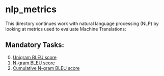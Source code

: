 # nlp_metrics
This directory continues work with natural language processing (NLP) by looking at metrics used to evaluate Machine Translations:

## Mandatory Tasks:
0. [Unigram BLEU score](/supervised_learning/nlp_metrics/0-uni_bleu.py)
1. [N-gram BLEU score](/supervised_learning/nlp_metrics/1-ngram_bleu.py)
2. [Cumulative N-gram BLEU score](/supervised_learning/nlp_metrics/2-cumulative_bleu.py)
